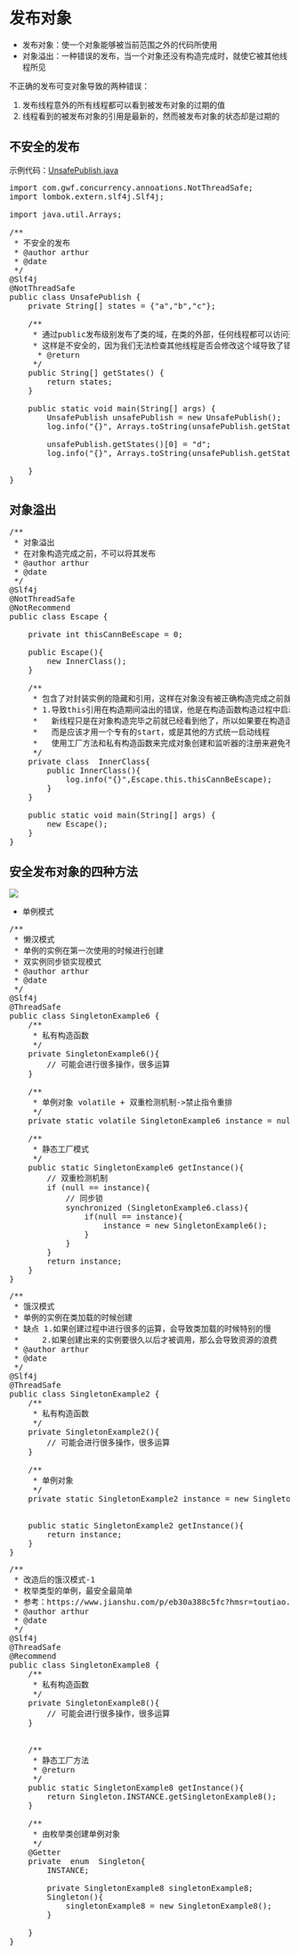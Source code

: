 # 发布对象
- 发布对象：使一个对象能够被当前范围之外的代码所使用
- 对象溢出：一种错误的发布，当一个对象还没有构造完成时，就使它被其他线程所见

不正确的发布可变对象导致的两种错误：
1. 发布线程意外的所有线程都可以看到被发布对象的过期的值
2. 线程看到的被发布对象的引用是最新的，然而被发布对象的状态却是过期的

## 不安全的发布

示例代码：[UnsafePublish.java](src/main/javacom/mmall/concurrency/example/publish/UnsafePublish.java)

<pre>
import com.gwf.concurrency.annoations.NotThreadSafe;
import lombok.extern.slf4j.Slf4j;

import java.util.Arrays;

/**
 * 不安全的发布
 * @author arthur
 * @date
 */
@Slf4j
@NotThreadSafe
public class UnsafePublish {
    private String[] states = {"a","b","c"};

    /**
     * 通过public发布级别发布了类的域，在类的外部，任何线程都可以访问这个域
     * 这样是不安全的，因为我们无法检查其他线程是否会修改这个域导致了错误
      * @return
     */
    public String[] getStates() {
        return states;
    }

    public static void main(String[] args) {
        UnsafePublish unsafePublish = new UnsafePublish();
        log.info("{}", Arrays.toString(unsafePublish.getStates()));

        unsafePublish.getStates()[0] = "d";
        log.info("{}", Arrays.toString(unsafePublish.getStates()));

    }
}
</pre>

## 对象溢出

<pre>
/**
 * 对象溢出
 * 在对象构造完成之前，不可以将其发布
 * @author arthur
 * @date
 */
@Slf4j
@NotThreadSafe
@NotRecommend
public class Escape {

    private int thisCannBeEscape = 0;

    public Escape(){
        new InnerClass();
    }

    /**
     * 包含了对封装实例的隐藏和引用，这样在对象没有被正确构造完成之前就会被发布，由此导致不安全的因素在里面
     * 1.导致this引用在构造期间溢出的错误，他是在构造函数构造过程中启动了一个线程，造成this引用的溢出
     *   新线程只是在对象构造完毕之前就已经看到他了，所以如果要在构造函数中创建线程，那么不要启动它，
     *   而是应该才用一个专有的start，或是其他的方式统一启动线程
     *   使用工厂方法和私有构造函数来完成对象创建和监听器的注册来避免不正确的发布
     */
    private class  InnerClass{
        public InnerClass(){
            log.info("{}",Escape.this.thisCannBeEscape);
        }
    }

    public static void main(String[] args) {
        new Escape();
    }
}
</pre>

## 安全发布对象的四种方法

![](https://upload-images.jianshu.io/upload_images/7220971-ea43b165e8a9bfcb.png?imageMogr2/auto-orient/strip%7CimageView2/2/w/851/format/webp)

- 单例模式

<pre>
/**
 * 懒汉模式
 * 单例的实例在第一次使用的时候进行创建
 * 双实例同步锁实现模式
 * @author arthur
 * @date
 */
@Slf4j
@ThreadSafe
public class SingletonExample6 {
    /**
     * 私有构造函数
     */
    private SingletonExample6(){
        // 可能会进行很多操作，很多运算
    }

    /**
     * 单例对象 volatile + 双重检测机制->禁止指令重排
     */
    private static volatile SingletonExample6 instance = null;

    /**
     * 静态工厂模式
     */
    public static SingletonExample6 getInstance(){
        // 双重检测机制
        if (null == instance){
            // 同步锁
            synchronized (SingletonExample6.class){
                if(null == instance){
                    instance = new SingletonExample6();
                }
            }
        }
        return instance;
    }
}
</pre>

<pre>
/**
 * 饿汉模式
 * 单例的实例在类加载的时候创建
 * 缺点 1.如果创建过程中进行很多的运算，会导致类加载的时候特别的慢
 *     2.如果创建出来的实例要很久以后才被调用，那么会导致资源的浪费
 * @author arthur
 * @date
 */
@Slf4j
@ThreadSafe
public class SingletonExample2 {
    /**
     * 私有构造函数
     */
    private SingletonExample2(){
        // 可能会进行很多操作，很多运算
    }

    /**
     * 单例对象
     */
    private static SingletonExample2 instance = new SingletonExample2();


    public static SingletonExample2 getInstance(){
        return instance;
    }
}
</pre>

<pre>
/**
 * 改造后的饿汉模式-1
 * 枚举类型的单例，最安全最简单
 * 参考：https://www.jianshu.com/p/eb30a388c5fc?hmsr=toutiao.io&utm_medium=toutiao.io&utm_source=toutiao.io
 * @author arthur
 * @date
 */
@Slf4j
@ThreadSafe
@Recommend
public class SingletonExample8 {
    /**
     * 私有构造函数
     */
    private SingletonExample8(){
        // 可能会进行很多操作，很多运算
    }


    /**
     * 静态工厂方法
     * @return
     */
    public static SingletonExample8 getInstance(){
        return Singleton.INSTANCE.getSingletonExample8();
    }

    /**
     * 由枚举类创建单例对象
     */
    @Getter
    private  enum  Singleton{
        INSTANCE;
        
        private SingletonExample8 singletonExample8;
        Singleton(){
            singletonExample8 = new SingletonExample8();
        }

    }
}
</pre>